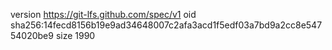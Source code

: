 version https://git-lfs.github.com/spec/v1
oid sha256:14fecd8156b19e9ad34648007c2afa3acd1f5edf03a7bd9a2cc8e54754020be9
size 1990

